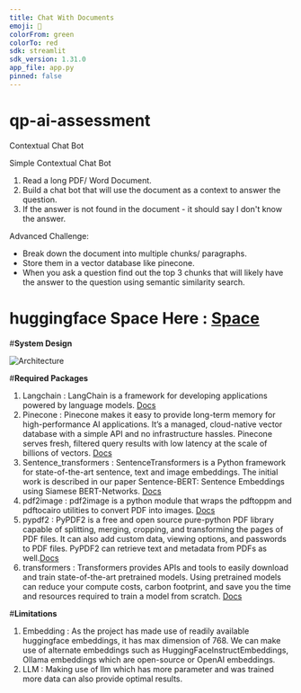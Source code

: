 ```yaml
---
title: Chat With Documents
emoji: 🦀
colorFrom: green
colorTo: red
sdk: streamlit
sdk_version: 1.31.0
app_file: app.py
pinned: false
---
```


# qp-ai-assessment
Contextual Chat Bot

Simple Contextual Chat Bot
1. Read a long PDF/ Word Document. 
2. Build a chat bot that will use the document as a context to answer the question. 
3. If the answer is not found in the document - it should say I don't know the answer. 

Advanced Challenge:
- Break down the document into multiple chunks/ paragraphs. 
- Store them in a vector database like pinecone.  
- When you ask a question find out the top 3 chunks that will likely have the answer to the question using semantic similarity search.

# huggingface Space Here : [Space](https://huggingface.co/spaces/yogjoshi14/chat_with_documents)

#**System Design**

![Architecture](https://raw.githubusercontent.com/YogJoshi14/qp-ai-assessment/main/PDF_chat.png)

#**Required Packages**
1. Langchain : LangChain is a framework for developing applications powered by language models. [Docs](https://python.langchain.com/docs/get_started/introduction)
2. Pinecone : Pinecone makes it easy to provide long-term memory for high-performance AI applications. It’s a managed, cloud-native vector database with a simple API and no infrastructure hassles. Pinecone serves fresh, filtered query results with low latency at the scale of billions of vectors. [Docs](https://docs.pinecone.io/docs/quickstart)
3. Sentence_transformers : SentenceTransformers is a Python framework for state-of-the-art sentence, text and image embeddings. The initial work is described in our paper Sentence-BERT: Sentence Embeddings using Siamese BERT-Networks. [Docs](https://www.sbert.net/)
4. pdf2image : pdf2image is a python module that wraps the pdftoppm and pdftocairo utilities to convert PDF into images. [Docs](https://pdf2image.readthedocs.io/en/latest/overview.html)
5. pypdf2 : PyPDF2 is a free and open source pure-python PDF library capable of splitting, merging, cropping, and transforming the pages of PDF files. It can also add custom data, viewing options, and passwords to PDF files. PyPDF2 can retrieve text and metadata from PDFs as well.[Docs](https://pdf2image.readthedocs.io/en/latest/overview.html)
6. transformers : Transformers provides APIs and tools to easily download and train state-of-the-art pretrained models. Using pretrained models can reduce your compute costs, carbon footprint, and save you the time and resources required to train a model from scratch. [Docs](https://huggingface.co/docs/transformers/en/index)

#**Limitations**
1. Embedding : As the project has made use of readily available huggingface embeddings, it has max dimension of 768. We can make use of alternate embeddings such as HuggingFaceInstructEmbeddings, Ollama embeddings which are open-source or OpenAI embeddings.
2. LLM : Making use of llm which has more parameter and was trained more data can also provide optimal results.

